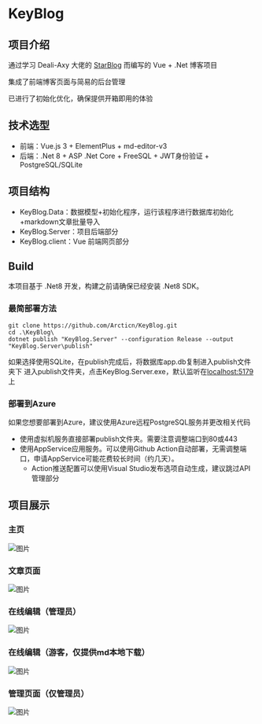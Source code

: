 # KeyBlog
## 项目介绍
通过学习 Deali-Axy 大佬的 [StarBlog](https://github.com/Deali-Axy/StarBlog) 而编写的 Vue + .Net 博客项目

集成了前端博客页面与简易的后台管理

已进行了初始化优化，确保提供开箱即用的体验

## 技术选型
- 前端：Vue.js 3 + ElementPlus + md-editor-v3
- 后端：.Net 8 + ASP .Net Core + FreeSQL + JWT身份验证 + PostgreSQL/SQLite

## 项目结构
- KeyBlog.Data：数据模型+初始化程序，运行该程序进行数据库初始化+markdown文章批量导入
- KeyBlog.Server：项目后端部分
- KeyBlog.client：Vue 前端网页部分
 
## Build
本项目基于 .Net8 开发，构建之前请确保已经安装 .Net8 SDK。

### 最简部署方法
```
git clone https://github.com/Arcticn/KeyBlog.git
cd .\KeyBlog\
dotnet publish "KeyBlog.Server" --configuration Release --output "KeyBlog.Server\publish"
```
如果选择使用SQLite，在publish完成后，将数据库app.db复制进入publish文件夹下
进入publish文件夹，点击KeyBlog.Server.exe，默认监听在[localhost:5179](localhost:5179)上

### 部署到Azure
如果您想要部署到Azure，建议使用Azure远程PostgreSQL服务并更改相关代码
- 使用虚拟机服务直接部署publish文件夹。需要注意调整端口到80或443
- 使用AppService应用服务。可以使用Github Action自动部署，无需调整端口，申请AppService可能花费较长时间（约几天）。
  - Action推送配置可以使用Visual Studio发布选项自动生成，建议跳过API管理部分



## 项目展示
### 主页
![图片](https://github.com/Arcticn/KeyBlog/assets/46252987/81f7d467-c266-4caf-87a8-158368686826)
### 文章页面
![图片](https://github.com/Arcticn/KeyBlog/assets/46252987/dd1a56d0-11bb-47e4-9119-5276cf01deb2)
### 在线编辑（管理员）
![图片](https://github.com/Arcticn/KeyBlog/assets/46252987/dd757176-5e58-4de5-b38f-230a56aa193e)
### 在线编辑（游客，仅提供md本地下载）
![图片](https://github.com/Arcticn/KeyBlog/assets/46252987/5bfc1770-2d88-420d-bb70-9c1a4b309e7a)
### 管理页面（仅管理员）
![图片](https://github.com/Arcticn/KeyBlog/assets/46252987/60687bb0-a465-45c0-85b2-f2cc8a9fef1f)


